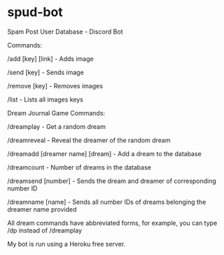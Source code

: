 # spud-bot

Spam Post User Database - Discord Bot

Commands:

/add [key] [link] - Adds image

/send [key] - Sends image

/remove [key] - Removes images

/list - Lists all images keys

Dream Journal Game Commands:

/dreamplay - Get a random dream

/dreamreveal - Reveal the dreamer of the random dream

/dreamadd [dreamer name] [dream] - Add a dream to the database

/dreamcount - Number of dreams in the database

/dreamsend [number] - Sends the dream and dreamer of corresponding number ID

/dreamname [name] - Sends all number IDs of dreams belonging the dreamer name provided

All dream commands have abbreviated forms, for example, you can type /dp instead of /dreamplay

My bot is run using a Heroku free server.
